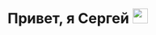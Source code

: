 <h1 align="center">Привет, я Сергей <img src="https://github.com/blackcater/blackcater/raw/main/images/Hi.gif" height="30" /></h1>
